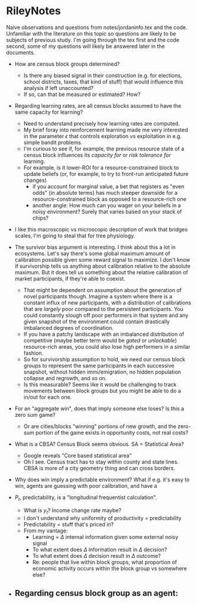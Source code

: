 # RileyNotes

Naive observations and questions from notes/jordaninfo.tex and the code. Unfamiliar with the literature on this topic so questions are likely to be subjects of previous study. I'm going through the tex first and the code second, some of my questions will likely be answered later in the documents.

- How are census block groups determined? 
  - Is there any biased signal in their construction (e.g. for elections, school districts, taxes, that kind of stuff) that would influence this analysis if left unaccounted?
  - If so, can that be measured or estimated? How?

- Regarding learning rates, are all census blocks assumed to have the same capacity for learning?
  - Need to understand precisely how learning rates are computed.
  - My brief foray into reinforcement learning made me very interested in the parameter $\epsilon$ that controls exploration vs exploitation in e.g. simple bandit problems.
  - I'm curious to see if, for example, the previous resource state of a census block influences its *capacity for* or *risk tolerance for* learning.
  - For example, is it lower-ROI for a resource-constrained block to update beliefs (or, for example, to try to front-run anticipated future changes)
    - if you account for marginal value, a bet that registers as "even odds" (in absolute terms) has much steeper downside for a resource-constrained block as opposed to a resource-rich one
    - another angle: How much can you wager on your beliefs in a noisy environment? Surely that varies based on your stack of chips?

- I like this macroscopic vs microscopic description of work that bridges scales, I'm going to steal that for tree physiology.

- The survivor bias argument is interesting. I think about this a lot in ecosystems. Let's say there's some global maximum amount of calibration possible given some reward signal to maximize. I don't know if survivorship tells us anything about calibration relative to the absolute maximum. But it does tell us something about the relative calibration of market participants, if they're able to coexist.
  - That might be dependent on assumption about the generation of novel participants though. Imagine a system where there is a constant influx of new participants, with a distribution of calibrations that are *largely* poor compared to the persistent participants. You could constantly slough off poor performers in that system and any given snapshot of the environment could contain drastically imbalanced degrees of coordination.
  - If you have a patchy landscape with an imbalanced distribution of competitive (maybe better term would be *gated* or *unlockable*) resource-rich areas, you could also lose high performers in a similar fashion.
  - So for survivorship assumption to hold, we need our census block groups to represent the same participants in each successive snapshot, without hidden immi/emigration, no hidden population collapse and regrowth, and so on. 
  - Is this measurable? Seems like it would be challenging to track movements between block groups but you might be able to do a in/out for each one.

- For an "aggregate win", does that imply someone else loses? Is this a zero sum game? 
  - Or are cities/blocks "winning" portions of new growth, and the zero-sum portion of the game exists in opportunity costs, not real costs?
  
- What is a CBSA? Census Block seems obvious. SA = Statistical Area? 
  - Google reveals "Core based statistical area"
  - Oh I see. Census tract has to stay within county and state lines. CBSA is more of a city geometry thing and can cross borders.

- Why does win imply a predictable environment? What if e.g. it's easy to win, agents are guessing with poor calibration, and have a 

- $P_t$, predictability, is a "longitudinal frequentist calculation".
  - What is $y_t$? Income change rate maybe? 
  - I don't understand why uniformity of productivity = predictability
  - Predictability = stuff that's priced in?
  - From my vantage:
    - Learning = $\Delta$ internal information given some external noisy signal
    - To what extent does $\Delta$ information result in $\Delta$ decision?
    - To what extent does $\Delta$ decision result in $\Delta$ outcome?
    - Re: people that live within block groups, what proportion of economic activity occurs within the block group vs somewhere else?

- Regarding census block group as an agent:
  - 